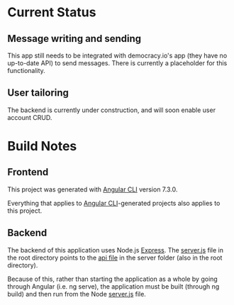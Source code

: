 # Current Status

## Message writing and sending

This app still needs to be integrated with democracy.io's app (they have no up-to-date API) to send messages. There is currently a placeholder for this functionality.

## User tailoring

The backend is currently under construction, and will soon enable user account CRUD.

# Build Notes

## Frontend

This project was generated with [Angular CLI](https://github.com/angular/angular-cli) version 7.3.0.

Everything that applies to [Angular CLI](https://github.com/angular/angular-cli)-generated projects also applies to this project.

## Backend

The backend of this application uses Node.js [Express](https://expressjs.com/). The [server.js](./server.js) file in the root directory points to the [api file](./server/routes/api.js) in the server folder (also in the root directory).

Because of this, rather than starting the application as a whole by going through Angular (i.e. ng serve), the application must be built (through ng build) and then run from the Node [server.js](./server.js) file.
